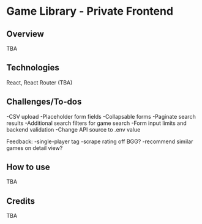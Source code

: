 # Game Library - Private Frontend

## Overview
TBA

## Technologies
React, React Router (TBA)

## Challenges/To-dos
-CSV upload
-Placeholder form fields
-Collapsable forms
-Paginate search results
-Additional search filters for game search
-Form input limits and backend validation
-Change API source to .env value

Feedback:
-single-player tag
-scrape rating off BGG?
-recommend similar games on detail view?

## How to use
TBA

## Credits
TBA
